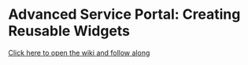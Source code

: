 # Advanced Service Portal: Creating Reusable Widgets

[Click here to open the wiki and follow along](https://github.com/service-portal/CCW3956/wiki)
